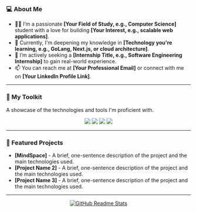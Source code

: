 ### 💻 About Me

- 👨‍💻 I’m a passionate **[Your Field of Study, e.g., Computer Science]** student with a love for building **[Your Interest, e.g., scalable web applications]**.
- 🌱 Currently, I'm deepening my knowledge in **[Technology you're learning, e.g., GoLang, Next.js, or cloud architecture]**.
- 💼 I’m actively seeking a **[Internship Title, e.g., Software Engineering Internship]** to gain real-world experience.
- 📫 You can reach me at **[Your Professional Email]** or connect with me on **[Your LinkedIn Profile Link]**.

---

### 🚀 My Toolkit

A showcase of the technologies and tools I'm proficient with.

<p align="center">
  <img src="https://img.shields.io/badge/JavaScript-F7DF1E?style=for-the-badge&logo=javascript&logoColor=black" />
  <img src="https://img.shields.io/badge/React-61DAFB?style=for-the-badge&logo=react&logoColor=black" />
  <img src="https://img.shields.io/badge/Node.js-339933?style=for-the-badge&logo=node.js&logoColor=white" />
  <img src="https://img.shields.io/badge/Amazon_AWS-232F3E?style=for-the-badge&logo=amazon-aws&logoColor=white" />
</p>

---

### 🌟 Featured Projects

- **[MindSpace]** - A brief, one-sentence description of the project and the main technologies used.
- **[Project Name 2]** - A brief, one-sentence description of the project and the main technologies used.
- **[Project Name 3]** - A brief, one-sentence description of the project and the main technologies used.

---

<div align="center">
  <a href="https://github.com/anuraghazra/github-readme-stats">
    <img src="https://img.shields.io/badge/Made%20with-GitHub%20Readme%20Stats-1f425f.svg" alt="GitHub Readme Stats" />
  </a>
</div>
